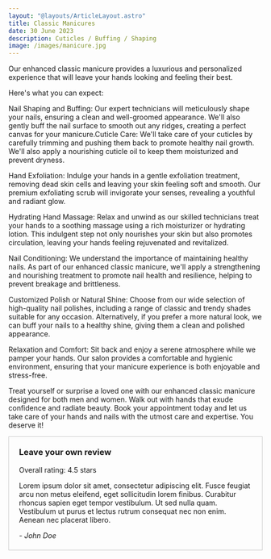 ```yaml
---
layout: "@layouts/ArticleLayout.astro"
title: Classic Manicures
date: 30 June 2023
description: Cuticles / Buffing / Shaping
image: /images/manicure.jpg
---
```




Our enhanced classic manicure provides a luxurious and personalized experience that will leave your hands looking and feeling their best. 

Here's what you can expect:

Nail Shaping and Buffing: Our expert technicians will meticulously shape your nails, ensuring a clean and well-groomed appearance. We'll also gently buff the nail surface to smooth out any ridges, creating a perfect canvas for your manicure.Cuticle Care: We'll take care of your cuticles by carefully trimming and pushing them back to promote healthy nail growth. We'll also apply a nourishing cuticle oil to keep them moisturized and prevent dryness.

Hand Exfoliation: Indulge your hands in a gentle exfoliation treatment, removing dead skin cells and leaving your skin feeling soft and smooth. Our premium exfoliating scrub will invigorate your senses, revealing a youthful and radiant glow.

Hydrating Hand Massage: Relax and unwind as our skilled technicians treat your hands to a soothing massage using a rich moisturizer or hydrating lotion. This indulgent step not only nourishes your skin but also promotes circulation, leaving your hands feeling rejuvenated and revitalized.

Nail Conditioning: We understand the importance of maintaining healthy nails. As part of our enhanced classic manicure, we'll apply a strengthening and nourishing treatment to promote nail health and resilience, helping to prevent breakage and brittleness.

Customized Polish or Natural Shine: Choose from our wide selection of high-quality nail polishes, including a range of classic and trendy shades suitable for any occasion. Alternatively, if you prefer a more natural look, we can buff your nails to a healthy shine, giving them a clean and polished appearance.

Relaxation and Comfort: Sit back and enjoy a serene atmosphere while we pamper your hands. Our salon provides a comfortable and hygienic environment, ensuring that your manicure experience is both enjoyable and stress-free.

Treat yourself or surprise a loved one with our enhanced classic manicure designed for both men and women. Walk out with hands that exude confidence and radiate beauty. Book your appointment today and let us take care of your hands and nails with the utmost care and expertise. You deserve it!

<head>
  <title>Review Box</title>
  <style>
    .review-box {
      border: 1px solid #ccc;
      padding: 20px;
      margin-bottom: 20px;
    }
    .review-box h3 {
      margin-top: 0;
    }
    .review-box p {
      margin-bottom: 0;
    }
  </style>
</head>
<body>
  <div class="review-box">
    <h3>Leave your own review</h3>
    <p>Overall rating: 4.5 stars</p>
    <p>Lorem ipsum dolor sit amet, consectetur adipiscing elit. Fusce feugiat arcu non metus eleifend, eget sollicitudin lorem finibus. Curabitur rhoncus sapien eget tempor vestibulum. Ut sed nulla quam. Vestibulum ut purus et lectus rutrum consequat nec non enim. Aenean nec placerat libero.</p>
    <p><em>- John Doe</em></p>
  </div>

  <!-- Add more review boxes here if needed -->

</body>





